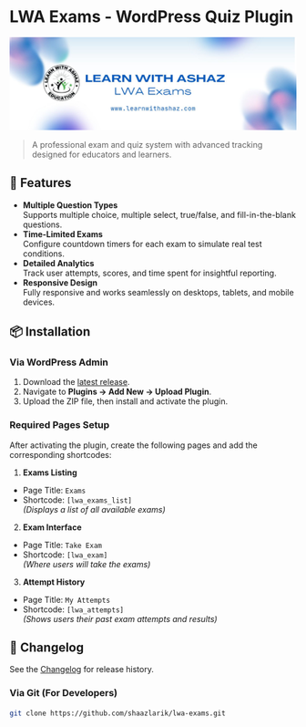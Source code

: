 # LWA Exams - WordPress Quiz Plugin

![Plugin Banner](assets/banner-1544x500.jpg)

> A professional exam and quiz system with advanced tracking designed for educators and learners.

## 🚀 Features
- **Multiple Question Types**  
  Supports multiple choice, multiple select, true/false, and fill-in-the-blank questions.
- **Time-Limited Exams**  
  Configure countdown timers for each exam to simulate real test conditions.
- **Detailed Analytics**  
  Track user attempts, scores, and time spent for insightful reporting.
- **Responsive Design**  
  Fully responsive and works seamlessly on desktops, tablets, and mobile devices.

## 📦 Installation

### Via WordPress Admin
1. Download the [latest release](https://github.com/shaazlarik/lwa-exams/releases).
2. Navigate to **Plugins → Add New → Upload Plugin**.
3. Upload the ZIP file, then install and activate the plugin.

### Required Pages Setup
After activating the plugin, create the following pages and add the corresponding shortcodes:

1. **Exams Listing**  
  - Page Title: `Exams`  
  - Shortcode: `[lwa_exams_list]`  
  *(Displays a list of all available exams)*

2. **Exam Interface**  
  - Page Title: `Take Exam`  
  - Shortcode: `[lwa_exam]`  
  *(Where users will take the exams)*

3. **Attempt History**  
  - Page Title: `My Attempts`  
  - Shortcode: `[lwa_attempts]`  
  *(Shows users their past exam attempts and results)*

## 📝 Changelog
See the [Changelog](CHANGELOG.md) for release history.

### Via Git (For Developers)
```bash
git clone https://github.com/shaazlarik/lwa-exams.git
